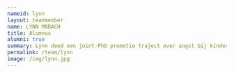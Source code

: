 ```yaml
---
nameid: lynn
layout: teammember
name: LYNN MOBACH
title: Alumnus
alumni: true
summary: Lynn deed een joint-PhD promotie traject over angst bij kinderen aan de Radboud Universiteit en Macquarie University (Australie) en werd dagelijks begeleid door Anke.
permalink: /team/lynn
image: /img/lynn.jpg
---
```



